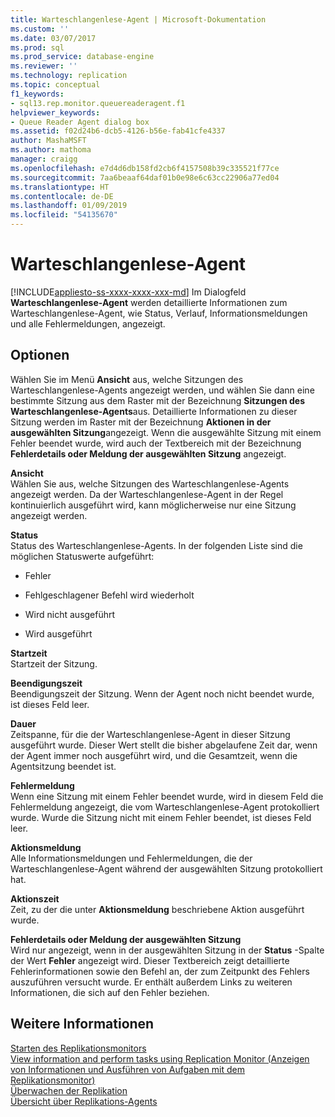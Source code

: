 ```yaml
---
title: Warteschlangenlese-Agent | Microsoft-Dokumentation
ms.custom: ''
ms.date: 03/07/2017
ms.prod: sql
ms.prod_service: database-engine
ms.reviewer: ''
ms.technology: replication
ms.topic: conceptual
f1_keywords:
- sql13.rep.monitor.queuereaderagent.f1
helpviewer_keywords:
- Queue Reader Agent dialog box
ms.assetid: f02d24b6-dcb5-4126-b56e-fab41cfe4337
author: MashaMSFT
ms.author: mathoma
manager: craigg
ms.openlocfilehash: e7d4d6db158fd2cb6f4157508b39c335521f77ce
ms.sourcegitcommit: 7aa6beaaf64daf01b0e98e6c63cc22906a77ed04
ms.translationtype: HT
ms.contentlocale: de-DE
ms.lasthandoff: 01/09/2019
ms.locfileid: "54135670"
---
```

# <a name="queue-reader-agent"></a>Warteschlangenlese-Agent
[!INCLUDE[appliesto-ss-xxxx-xxxx-xxx-md](../../includes/appliesto-ss-xxxx-xxxx-xxx-md.md)]
  Im Dialogfeld **Warteschlangenlese-Agent** werden detaillierte Informationen zum Warteschlangenlese-Agent, wie Status, Verlauf, Informationsmeldungen und alle Fehlermeldungen, angezeigt.  
  
## <a name="options"></a>Optionen  
 Wählen Sie im Menü **Ansicht** aus, welche Sitzungen des Warteschlangenlese-Agents angezeigt werden, und wählen Sie dann eine bestimmte Sitzung aus dem Raster mit der Bezeichnung **Sitzungen des Warteschlangenlese-Agents**aus. Detaillierte Informationen zu dieser Sitzung werden im Raster mit der Bezeichnung **Aktionen in der ausgewählten Sitzung**angezeigt. Wenn die ausgewählte Sitzung mit einem Fehler beendet wurde, wird auch der Textbereich mit der Bezeichnung **Fehlerdetails oder Meldung der ausgewählten Sitzung** angezeigt.  
  
 **Ansicht**  
 Wählen Sie aus, welche Sitzungen des Warteschlangenlese-Agents angezeigt werden. Da der Warteschlangenlese-Agent in der Regel kontinuierlich ausgeführt wird, kann möglicherweise nur eine Sitzung angezeigt werden.  
  
 **Status**  
 Status des Warteschlangenlese-Agents. In der folgenden Liste sind die möglichen Statuswerte aufgeführt:  
  
-   Fehler  
  
-   Fehlgeschlagener Befehl wird wiederholt  
  
-   Wird nicht ausgeführt  
  
-   Wird ausgeführt  
  
 **Startzeit**  
 Startzeit der Sitzung.  
  
 **Beendigungszeit**  
 Beendigungszeit der Sitzung. Wenn der Agent noch nicht beendet wurde, ist dieses Feld leer.  
  
 **Dauer**  
 Zeitspanne, für die der Warteschlangenlese-Agent in dieser Sitzung ausgeführt wurde. Dieser Wert stellt die bisher abgelaufene Zeit dar, wenn der Agent immer noch ausgeführt wird, und die Gesamtzeit, wenn die Agentsitzung beendet ist.  
  
 **Fehlermeldung**  
 Wenn eine Sitzung mit einem Fehler beendet wurde, wird in diesem Feld die Fehlermeldung angezeigt, die vom Warteschlangenlese-Agent protokolliert wurde. Wurde die Sitzung nicht mit einem Fehler beendet, ist dieses Feld leer.  
  
 **Aktionsmeldung**  
 Alle Informationsmeldungen und Fehlermeldungen, die der Warteschlangenlese-Agent während der ausgewählten Sitzung protokolliert hat.  
  
 **Aktionszeit**  
 Zeit, zu der die unter **Aktionsmeldung** beschriebene Aktion ausgeführt wurde.  
  
 **Fehlerdetails oder Meldung der ausgewählten Sitzung**  
 Wird nur angezeigt, wenn in der ausgewählten Sitzung in der **Status** -Spalte der Wert **Fehler** angezeigt wird. Dieser Textbereich zeigt detaillierte Fehlerinformationen sowie den Befehl an, der zum Zeitpunkt des Fehlers auszuführen versucht wurde. Er enthält außerdem Links zu weiteren Informationen, die sich auf den Fehler beziehen.  
  
## <a name="see-also"></a>Weitere Informationen  
 [Starten des Replikationsmonitors](../../relational-databases/replication/monitor/start-the-replication-monitor.md)   
 [View information and perform tasks using Replication Monitor (Anzeigen von Informationen und Ausführen von Aufgaben mit dem Replikationsmonitor)](../../relational-databases/replication/monitor/view-information-and-perform-tasks-replication-monitor.md)   
 [Überwachen der Replikation](../../relational-databases/replication/monitor/monitoring-replication.md)   
 [Übersicht über Replikations-Agents](../../relational-databases/replication/agents/replication-agents-overview.md)  
  
  
